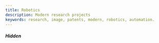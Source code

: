 ```yaml
---
title: Robotics
description: Modern research projects
keywords: research, image, patents, modern, robotics, automation. 
---
```


##### Hidden 